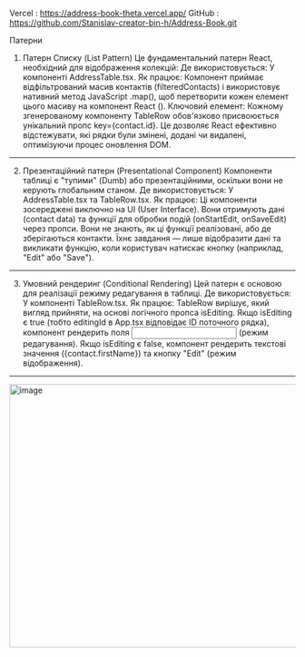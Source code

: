 Vercel : https://address-book-theta.vercel.app/
GitHub : https://github.com/Stanislav-creator-bin-h/Address-Book.git


Патерни

1. Патерн Списку (List Pattern)
Це фундаментальний патерн React, необхідний для відображення колекцій:
Де використовується: У компоненті AddressTable.tsx.
Як працює: Компонент приймає відфільтрований масив контактів (filteredContacts) і використовує нативний метод JavaScript .map(), щоб перетворити кожен елемент цього масиву на компонент React (<TableRow />).
Ключовий елемент: Кожному згенерованому компоненту TableRow обов'язково присвоюється унікальний пропс key={contact.id}. Це дозволяє React ефективно відстежувати, які рядки були змінені, додані чи видалені, оптимізуючи процес оновлення DOM.

---

2. Презентаційний патерн (Presentational Component)
Компоненти таблиці є "тупими" (Dumb) або презентаційними, оскільки вони не керують глобальним станом.
Де використовується: У AddressTable.tsx та TableRow.tsx.
Як працює: Ці компоненти зосереджені виключно на UI (User Interface).
Вони отримують дані (contact data) та функції для обробки подій (onStartEdit, onSaveEdit) через пропси.
Вони не знають, як ці функції реалізовані, або де зберігаються контакти. Їхнє завдання — лише відобразити дані та викликати функцію, коли користувач натискає кнопку (наприклад, "Edit" або "Save").

---

3. Умовний рендеринг (Conditional Rendering)
Цей патерн є основою для реалізації режиму редагування в таблиці.
Де використовується: У компоненті TableRow.tsx.
Як працює: TableRow вирішує, який вигляд прийняти, на основі логічного пропса isEditing.
Якщо isEditing є true (тобто editingId в App.tsx відповідає ID поточного рядка), компонент рендерить поля <input> (режим редагування).
Якщо isEditing є false, компонент рендерить текстові значення (<td>{contact.firstName}</td>) та кнопку "Edit" (режим відображення).

---

<img width="1227" height="464" alt="image" src="https://github.com/user-attachments/assets/04b5e152-3918-43e5-bde8-a77acdce232b" />
